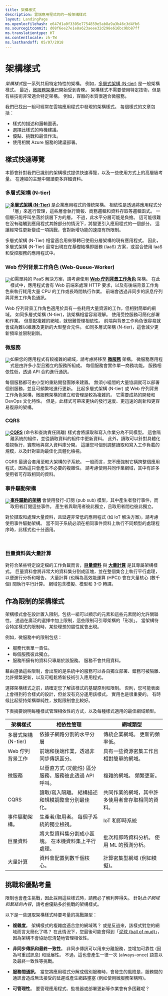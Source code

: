 ```yaml
---
title: 架構樣式
description: 雲端應用程式的的一般架構樣式
layout: LandingPage
ms.openlocfilehash: e647d1a0f3305e7754859e5ab8a9a3b46c3d4fb6
ms.sourcegitcommit: d08f6ee27e1e8a623aeee32d298e616bc9bb87ff
ms.translationtype: HT
ms.contentlocale: zh-TW
ms.lasthandoff: 05/07/2018
---
```

# <a name="architecture-styles"></a>架構樣式

*架構樣式*是一系列共用特定特性的架構。 例如，[多層式架構 (N-tier)][n-tier] 是一般架構樣式。 最近，[微服務架構][microservices]已開始受到青睞。 架構樣式不需要使用特定技術，但是有些技術非常適合特定架構。 例如，容器的本質很適合微服務。  

我們已找出一組可經常在雲端應用程式中發現的架構樣式。 每個樣式的文章包括：

- 樣式的描述和邏輯圖表。
- 選擇此樣式的時機建議。
- 優點、挑戰和最佳作法。
- 使用相關 Azure 服務的建議部署。


## <a name="a-quick-tour-of-the-styles"></a>樣式快速導覽   

本節會針對我們已識別的架構樣式提供快速導覽，以及一些使用方式上的高層級考量。 在連結的主題中閱讀更多詳細資料。

### <a name="n-tier"></a>多層式架構 (N-tier)

<img src="./images/n-tier-sketch.svg" style="float:left; margin-top:6px;"/>

**[多層式架構 (N-Tier)][n-tier]** 是企業應用程式的傳統架構。 相依性是透過將應用程式分「層」來進行管理，這些層會執行簡報、商務邏輯和資料存取等邏輯函式。 一個層只能呼叫坐落於該層下方的層。 不過，此水平分層可能是負擔。 這可能很難在沒有碰觸到應用程式其餘部分的情況下，將變更引入應用程式的一個部分。 這讓經常性更新變成一項挑戰，會對新增功能的速度有所限制。

多層式架構 (N-Tier) 相當適合用來移轉已使用分層架構的現有應用程式。 因此，多層式架構 (N-Tier) 最常出現在在基礎結構即服務 (IaaS) 方案，或混合使用 IaaS 和受控服務的應用程式中。 

### <a name="web-queue-worker"></a>Web 佇列背景工作角色 (Web-Queue-Worker)

<img src="./images/web-queue-worker-sketch.svg" style="float:left; margin-top:6px;"/>

如需單純的 PaaS 解決方案，請考慮使用 **[Web 佇列背景工作角色](./web-queue-worker.md)** 架構。 在此樣式中，應用程式會有 Web 前端來處理 HTTP 要求，以及有後端背景工作角色來執行耗用大量 CPU 的工作或長時間執行作業。 前端會透過非同步的訊息佇列與背景工作角色通訊。 

Web 佇列背景工作角色適用於具有一些耗用大量資源的工作，但相對簡單的網域。 如同多層式架構 (N-tier)，該架構相當容易理解。 使用受控服務可簡化部署和作業。 但搭配複雜的網域，就很難管理相依性。 前端與背景工作角色很容易就會成為難以維護及更新的大型整合元件。 如同多層式架構 (N-tier)，這會減少更新頻率並限制創新。

### <a name="microservices"></a>微服務

<img src="./images/microservices-sketch.svg" style="float:left; margin-top:6px;"/>

如果您的應用程式有較複雜的網域，請考慮將移至 **[微服務][microservices]** 架構。 微服務應用程式是由許多小型且獨立的服務所組成。 每個服務會實作單一商務功能。 服務相依性低，透過 API 合約進行通訊。

每個服務都可由小型的重點開發團隊來建置。 無須小組間的大量協調就可以部署個別服務，並且可頻繁地進行更新。 比起多層式架構 (N-tier) 或 Web 佇列背景工作角色架構，微服務架構的建立和管理是較為複雜的。 它需要成熟的開發和 DevOps 文化特性。 但是，此樣式可帶來更快的發行速度、更迅速的創新和更容易復原的架構。 

### <a name="cqrs"></a>CQRS

<img src="./images/cqrs-sketch.svg" style="float:left; margin-top:6px;"/>

**[CQRS](./cqrs.md)** (命令和查詢責任隔離) 樣式會將讀取和寫入作業分為不同模型。 這會隔離系統的組件，並從讀取資料的組件中更新資料。 此外，讀取可以針對具體化檢視執行，實際地與寫入資料庫分開。 這讓您可個別調整讀取和寫入工作負載的規模，以及針對查詢最佳化具體化檢視。

CQRS 最適合套用至較大架構的子系統。 一般而言，您不應強制它橫跨整個應用程式，因為這只會產生不必要的複雜性。 請考慮使用共同作業網域，其中有許多使用者可存取相同的資料。

### <a name="event-driven-architecture"></a>事件驅動架構 

<img src="./images/event-driven-sketch.svg" style="float:left; margin-top:6px;"/>

**[事件驅動的架構](./event-driven.md)** 會使用發行-訂閱 (pub sub) 模型，其中產生者發行事件，而取用者訂閱這些事件。 產生者與取用者彼此獨立，且取用者間也彼此獨立。 

對於擷取和處理大量資料，且延遲非常低的應用程式 (如 IoT 解決方案)，請考慮使用事件驅動架構。 當不同子系統必須在相同事件資料上執行不同類型的處理程序時，此樣式也十分適用。

<br />

### <a name="big-data-big-compute"></a>巨量資料與大量計算

對符合某些特定設定檔的工作負載而言，**[巨量資料](./big-data.md)** 與 **[大量計算](./big-compute.md)** 是其專屬架構樣式。 巨量資料會將非常大的資料集分割成區塊，並在整個集合上執行平行處理，以便進行分析和報告。 大量計算 (也稱為高效能運算 (HPC)) 會在大量核心 (數千個) 間執行平行計算。 網域包含模擬、模型和 3-D 轉譯。

## <a name="architecture-styles-as-constraints"></a>作為限制的架構樣式

架構樣式會在設計置入限制，包括一組可以顯示的元素和這些元素間的允許關聯性。 透過在廣泛的選擇中加上限制，這些限制可引導架構的「形狀」。 當架構符合特定樣式的限制時，某些理想的屬性就會出現。 

例如，微服務中的限制包括： 

- 服務代表單一責任。 
- 每個服務彼此獨立。 
- 服務所擁有的資料只專屬於該服務。 服務不會共用資料。

藉由遵循這些限制，會出現的是系統中的服務可以各自獨立部署、錯務可被隔離、允許頻繁更新，以及可輕鬆將新技術引入應用程式。

選擇架構樣式之前，請確定您了解該樣式的基礎原則和限制。 否則，您可能表面上會得到符合樣式的設計，但並沒有充分運用該樣式。 實用也是很重要的。 有時候比起堅持架構單純性，放鬆限制會比較好。


下表摘要說明每種樣式管理相依性的方式，以及每種樣式適用的最佳網域類型。

| 架構樣式 |  相依性管理 | 網域類型 |
|--------------------|------------------------|-------------|
| 多層式架構 (N-tier) | 依據子網路分割的水平分層 | 傳統企業網域。 更新的頻率低。 |
| Web 佇列背景工作 | 前端和後端作業，透過非同步傳訊區分。 | 具有一些資源密集工作且相對簡單的網域。 |
| 微服務 | 以垂直方式 (功能性) 區分服務，服務彼此透過 API 呼叫。 | 複雜的網域。 頻繁更新。 |
| CQRS | 讀取/寫入隔離。 結構描述和規模調整會分別最佳化。 | 共同作業的網域，其中許多使用者會存取相同的資料。 |
| 事件驅動架構。 | 生產者/取用者。 每個子系統的獨立檢視。 | IoT 和即時系統 |
| 巨量資料 | 將大型資料集分割成小區塊。 在本機資料集上平行處理。 | 批次和即時資料分析。 使用 ML 的預測分析。 |
| 大量計算| 資料會配置到數千個核心。 | 計算密集型網域 (例如模擬)。 |


## <a name="consider-challenges-and-benefits"></a>挑戰和優點考量

限制也會產生挑戰，因此採用這些樣式時，請務必了解利弊得失。 針對*此子網域和繫結的內容*，請考慮優點多於挑戰的架構樣式。 

以下是一些選取架構樣式時要考量的挑戰類型：

- **複雜度**。 架構樣式的複雜度適合您的網域嗎？ 或是反過來，該樣式對您的網域而言太簡化了嗎？ 在此情況下，您最後可能會得到「[泥球 (ball of mud)][ball-of-mud]」，因為架構不會協助您清楚地管理相依性。

- **非同步傳訊和最終一致性**。 非同步傳訊可以用來分離服務，並增加可靠性 (因為可重試訊息) 和延展性。 不過，這也會產生一律一次 (always-once) 語意以及最終一致性等挑戰。

- **服務間通訊**。 當您將應用程式分解成個別服務時，會發生的風險是，服務間的通訊會造成無法接受的延遲或產生網路壅塞 (例如使用微服務架構時)。 

- **可管理性**。 要管理應用程式、監視器或部署更新等作業會有多困難呢？


[ball-of-mud]: https://en.wikipedia.org/wiki/Big_ball_of_mud
[microservices]: ./microservices.md
[n-tier]: ./n-tier.md
